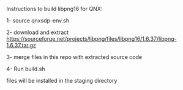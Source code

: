 Instructions to build libpng16 for QNX:

1- source qnxsdp-env.sh

2- download and extract https://sourceforge.net/projects/libpng/files/libpng16/1.6.37/libpng-1.6.37.tar.gz

3- merge files in this repo with extracted source code

4- Run build.sh

files will be installed in the staging directory